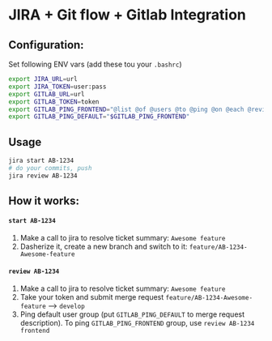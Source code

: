# JIRA + Git flow + Gitlab Integration

## Configuration:

Set following ENV vars (add these tou your `.bashrc`)

```bash
export JIRA_URL=url
export JIRA_TOKEN=user:pass
export GITLAB_URL=url
export GITLAB_TOKEN=token
export GITLAB_PING_FRONTEND="@list @of @users @to @ping @on @each @review"
export GITLAB_PING_DEFAULT="$GITLAB_PING_FRONTEND"
```

## Usage

```bash
jira start AB-1234
# do your commits, push
jira review AB-1234
```

## How it works:

#### `start AB-1234`
1. Make a call to jira to resolve ticket summary: `Awesome feature`
2. Dasherize it, create a new branch and switch to it: `feature/AB-1234-Awesome-feature`

#### `review AB-1234`
1. Make a call to jira to resolve ticket summary: `Awesome feature`
2. Take your token and submit merge request `feature/AB-1234-Awesome-feature` --> `develop`
3. Ping default user group (put `GITLAB_PING_DEFAULT` to merge request description).
To ping `GITLAB_PING_FRONTEND` group, use `review AB-1234 frontend`
